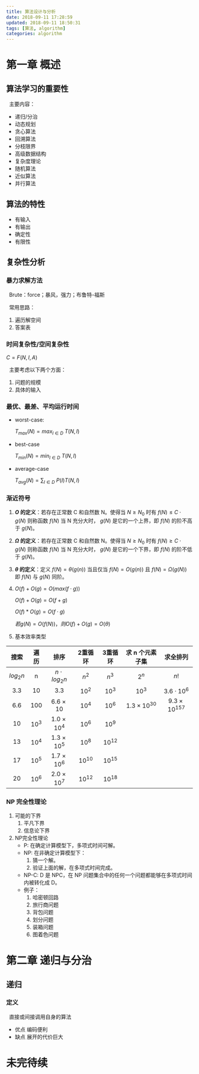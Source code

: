 ```yaml
---
title: 算法设计与分析
date: 2018-09-11 17:28:59
updated: 2018-09-11 18:50:31
tags: [算法, algorithm]
categories: algorithm
---
```


# 第一章 概述

## 算法学习的重要性
&nbsp;&nbsp;主要内容：
* 递归/分治
* 动态规划
* 贪心算法
* 回溯算法
* 分枝限界
* 高级数据结构
* 复杂度理论
* 随机算法
* 近似算法
* 并行算法


## 算法的特性
* 有输入
* 有输出
* 确定性
* 有限性

## 复杂性分析

### 暴力求解方法
&nbsp;&nbsp;Brute：force；暴风，强力；布鲁特-福斯

&nbsp;&nbsp;常用思路：
1. 遍历解空间
2. 答案表

### 时间复杂性/空间复杂性

$C = F(N,I,A)$

&nbsp;&nbsp;主要考虑以下两个方面：
1. 问题的规模
2. 具体的输入

### 最优、最差、平均运行时间

- worst-case:

  $T_{max}(N) = max_{I\in D}\ T(N,I)$
- best-case

  $T_{min}(N) = min_{I\in D}\ T(N,I)$
- average-case

  $T_{avg}(N) = \sum_{I\in D}\ P(I) T(N,I)$



### 渐近符号
1. **$O$ 的定义**：若存在正常数 C 和自然数 N。使得当 $N\geq N_0$ 时有 $f(N)\leq C\cdot g(N)$ 则称函数 $f(N)$ 当 N 充分大时， $g(N)$ 是它的一个上界，即 $f(N)$ 的阶不高于 $g(N)$。

2. **$\Omega$ 的定义**：若存在正常数 C 和自然数 N。使得当 $N\geq N_0$ 时有 $f(N)\geq C\cdot g(N)$ 则称函数 $f(N)$ 当 N 充分大时， $g(N)$ 是它的一个下界，即 $f(N)$ 的阶不低于 $g(N)$。

3. **$\theta$ 的定义**：定义 $f(N) = \theta(g(n))$ 当且仅当 $f(N) = O(g(n))$ 且 $f(N) = \Omega (g(N))$ 即 $f(N)$ 与 $g(N)$ 同阶。

4. $O(f) + O(g) = O(max( f \cdot g))$

   $O(f) + O(g) = O(f + g)$

   $O(f) * O(g) = O(f \cdot g)$

   $若 g(N) = O(f(N))，则 O(f) + O(g) = O(\theta )$

5. 基本效率类型

| 搜索 | 遍历 | 排序 | 2重循环 | 3重循环 | 求 n 个元素子集 | 求全排列 |
| :------: | :------: | :------: | :------: | :------: | :------: | :------: |
| $log_2n$ | n | $n\cdot log_2n$ | $n^2$ | $n^3$ | $2^n$ | $n!$ |
| 3.3 | 10 | 3.3 | $10^2$ | $10^3$ | $10^3$ | $3.6\cdot 10^6$ |
| 6.6 | 100 | $6.6 \times 10$ | $10^4$ | $10^6$ | $1.3 \times 10^{30}$ | $9.3 \times 10^{157}$ |
| 10 | $10^3$ | $1.0 \times 10^4$ | $10^6$ | $10^9$ |  |  |
| 13 | $10^4$ | $1.3 \times 10^5$ | $10^8$ | $10^{12}$ |  |  |
| 17 | $10^5$ | $1.7 \times 10^6$ | $10^{10}$ | $10^{15}$ |  |  |
| 20 | $10^6$ | $2.0 \times 10^7$ | $10^{12}$ | $10^{18}$ |  |  |

### NP 完全性理论
1. 可能的下界
    1. 平凡下界
    2. 信息论下界
2.  NP完全性理论
    - P: 在确定计算模型下，多项式时间可解。
    - NP: 在非确定计算模型下：
        1. 猜一个解。
        2. 验证上面的解，在多项式时间完成。
    - NP-C: D 是 NPC，在 NP 问题集合中的任何一个问题都能够在多项式时间内被转化成 D。
    - 例子：
        1. 哈密顿回路
        2. 旅行商问题
        3. 背包问题
        4. 划分问题
        5. 装箱问题
        6. 图着色问题

# 第二章 递归与分治

## 递归

### 定义
&nbsp;&nbsp;直接或间接调用自身的算法
- 优点 编码便利
- 缺点 展开的代价巨大

# 未完待续
